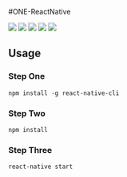 #ONE-ReactNative

![](https://github.com/kenvies/ONE-ReactNative/blob/master/dis/Simulator%20Screen%20Shot%202017年8月16日%20下午3.12.04.png)
![](https://github.com/kenvies/ONE-ReactNative/blob/master/dis/Simulator%20Screen%20Shot%202017年8月16日%20下午3.12.12.png)
![](https://github.com/kenvies/ONE-ReactNative/blob/master/dis/Simulator%20Screen%20Shot%202017年8月16日%20下午3.12.17.png)
![](https://github.com/kenvies/ONE-ReactNative/blob/master/dis/Simulator%20Screen%20Shot%202017年8月16日%20下午3.12.24.png)
![](https://github.com/kenvies/ONE-ReactNative/blob/master/dis/Simulator%20Screen%20Shot%202017年8月16日%20下午3.12.43.png)

Usage
-----

### Step One

```
npm install -g react-native-cli
```
### Step Two

```
npm install
```
### Step Three

```
react-native start
```
